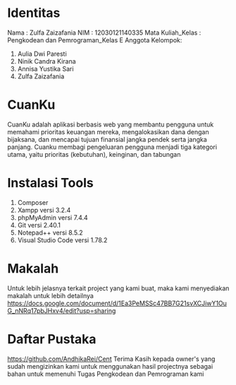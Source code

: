 

# Identitas
Nama : Zulfa Zaizafania 
NIM : 12030121140335
Mata Kuliah_Kelas : Pengkodean dan Pemrograman_Kelas E
Anggota Kelompok:
1. Aulia Dwi Paresti
2. Ninik Candra Kirana
3. Annisa Yustika Sari
4. Zulfa Zaizafania

# CuanKu
CuanKu adalah aplikasi berbasis web yang membantu pengguna untuk memahami prioritas keuangan mereka, mengalokasikan dana dengan bijaksana, dan mencapai tujuan finansial jangka pendek serta jangka panjang. Cuanku membagi pengeluaran pengguna menjadi tiga kategori utama, yaitu prioritas (kebutuhan), keinginan, dan tabungan

# Instalasi Tools

1. Composer
2. Xampp versi 3.2.4
3. phpMyAdmin versi 7.4.4
4. Git versi 2.40.1
5. Notepad++ versi 8.5.2
6. Visual Studio Code versi 1.78.2

# Makalah
Untuk lebih jelasnya terkait project yang kami buat, maka kami menyediakan makalah untuk lebih detailnya https://docs.google.com/document/d/1Ea3PeMSSc47BB7G21svXCJiwY1OuG_nNRq17pbJHxv4/edit?usp=sharing

# Daftar Pustaka
https://github.com/AndhikaRei/Cent 
Terima Kasih kepada owner's yang sudah mengizinkan kami untuk menggunakan hasil projectnya sebagai bahan untuk memenuhi Tugas Pengkodean dan Pemrograman kami

